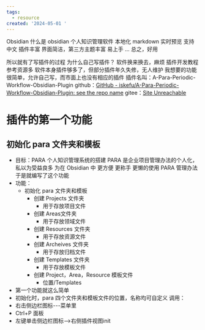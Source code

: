 ```yaml
---
tags:
  - resource
created: '2024-05-01 '
---
```


Obsidian
什么是 obsidian
	个人知识管理软件
	本地化
	markdown 实时预览
	支持中文
	插件丰富
	界面简洁，第三方主题丰富
	易上手
	...
总之，好用

所以就有了写插件的过程
为什么自己写插件？
	软件换来换去，麻烦
	插件开发教程参考资源多
	软件本身插件够多了，但部分插件年久失修，无人维护
	我想要的功能很简单，允许自己写，而市面上也没有相应的插件
插件名叫：A-Para-Periodic-Workflow-Obsidian-Plugin
github：[GitHub - iskefu/A-Para-Periodic-Workflow-Obsidian-Plugin: see the repo name](https://github.com/iskefu/A-Para-Periodic-Workflow-Obsidian-Plugin)
gitee：[Site Unreachable](https://gitee.com/kefu1252/a-para-periodic-workflow-obsidian-plugin)
# 插件的第一个功能
## 初始化 para 文件夹和模板

- 目标：PARA 个人知识管理系统的搭建
	PARA 是企业项目管理办法的个人化，
	私以为受益良多
	为在 Obsidian 中 更方便
	更称手
	更懒的使用 PARA 管理办法
	于是就编写了这个功能
- 功能：
	- 初始化 para 文件夹和模板
		- 创建 Projects 文件夹
			- 用于存放项目文件
		- 创建 Areas文件夹
			- 用于存放领域文件
		- 创建 Resources 文件夹
			- 用于存放资源文件
		- 创建 Archeives 文件夹
			- 用于存放归档文件
		- 创建 Templates 文件夹
			- 用于存放模板文件
		- 创建 Project，Area，Resource 模板文件
			- 位置/Templates
- 第一个功能就这么简单
- 初始化时，para 四个文件夹和模板文件的位置，名称均可自定义
调用：
-  右击侧边栏图标---菜单里
- Ctrl+P 面板
- 左键单击侧边栏图标-->右侧插件视图init
